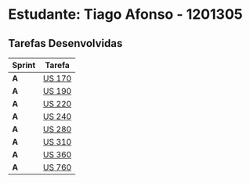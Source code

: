 # Estudante: Tiago Afonso - 1201305

## Tarefas Desenvolvidas

| Sprint | Tarefa                                 |
|--------|----------------------------------------|
| **A**  | [US 170](../Sprint_A/us_170/readme.md) |
| **A**  | [US 190](../Sprint_A/us_190/readme.md) |
| **A**  | [US 220](../Sprint_A/us_220/readme.md) |
| **A**  | [US 240](../Sprint_A/us_240/readme.md) |
| **A**  | [US 280](../Sprint_A/us_280/readme.md) |
| **A**  | [US 310](../Sprint_A/us_310/readme.md) |
| **A**  | [US 360](../Sprint_A/us_360/readme.md) |
| **A**  | [US 760](../Sprint_A/us_760/readme.md) |
